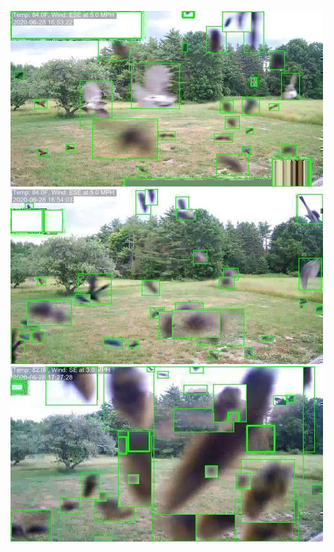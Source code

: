 ![20200628-162157-165202](in/20200628/20200628-162157-165202_0_.jpg)
![20200628-165207-172212](in/20200628/20200628-165207-172212_0_.jpg)
![20200628-172217-175222](in/20200628/20200628-172217-175222_0_.jpg)
